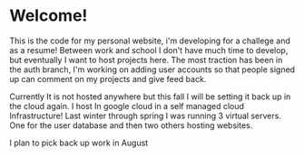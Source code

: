 # Welcome!
This is the code for my personal website, i'm developing for a challege and as a resume!
Between work and school I don't have much time to develop, but eventually I want to host projects here.
The most traction has been in the auth branch, I'm working on adding user accounts so that people
signed up can comment on my projects and give feed back.

Currently It is not hosted anywhere but this fall I will be setting it back up in the cloud again.
I host In google cloud in a self managed cloud Infrastructure! Last winter through spring I was running 3 virtual servers.
One for the user database and then two others hosting websites.

I plan to pick back up work in August
